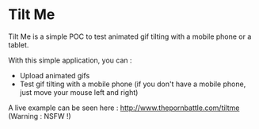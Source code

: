Tilt Me
=======

Tilt Me is a simple POC to test animated gif tilting with a mobile phone or a tablet.

With this simple application, you can :

* Upload animated gifs
* Test gif tilting with a mobile phone (if you don't have a mobile phone, just move your mouse left and right)

A live example can be seen here : http://www.thepornbattle.com/tiltme (Warning : NSFW !)


